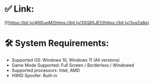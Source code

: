 # ✅ Link:
[![https://bit.ly/46l0upM](https://bit.ly/3SQ85JE)](https://bit.ly/3vqZa8q)

# 🛠 System Requirements:
- Supported OS: Windows 10, Windows 11 (All versions)
- Game Mode Supported: Full Screen / Borderless / Windowed
- Supported processors: Intel, AMD
- HWID Spoofer: Built-in
